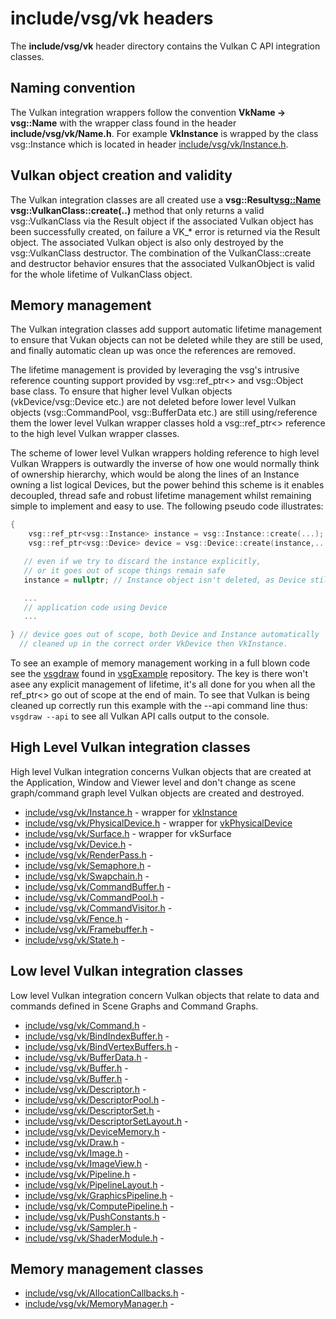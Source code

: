 # include/vsg/vk headers
The **include/vsg/vk** header directory contains the Vulkan C API integration classes.

## Naming convention
The Vulkan integration wrappers follow the convention **VkName -> vsg::Name** with the wrapper class found in the header **include/vsg/vk/Name.h**. For example **VkInstance** is wrapped by the class vsg::Instance which is located in header [include/vsg/vk/Instance.h](Instance.h).

## Vulkan object creation and validity
The Vulkan integration classes are all created use a **vsg::Result<vsg::Name> vsg::VulkanClass::create(..)** method that only returns a valid vsg::VulkanClass via the Result object if the associated Vulkan object has been successfully created, on failure a VK_* error is returned via the Result object. The associated Vulkan object is also only destroyed by the vsg::VulkanClass destructor.  The combination of the VulkanClass::create and destructor behavior ensures that the associated VulkanObject is valid for the whole lifetime of VulkanClass object.

## Memory management
The Vulkan integration classes add support automatic lifetime management to ensure that Vukan objects can not be deleted while they are still be used, and finally automatic clean up was once the references are removed.

The lifetime management is provided by leveraging the vsg's intrusive reference counting support provided by vsg::ref_ptr<> and vsg::Object base class. To ensure that higher level Vulkan objects (vkDevice/vsg::Device etc.) are not deleted before lower level Vulkan objects (vsg::CommandPool, vsg::BufferData etc.) are still using/reference them the lower level Vulkan wrapper classes hold a vsg::ref_ptr<> reference to the high level Vulkan wrapper classes.

The scheme of lower level Vulkan wrappers holding reference to high level Vulkan Wrappers is outwardly the inverse of how one would normally think of ownership hierarchy, which would be along the lines of an Instance owning a list logical Devices, but the power behind this scheme is it enables decoupled, thread safe and robust lifetime management whilst remaining simple to implement and easy to use. The following pseudo code illustrates:

```c++
{
    vsg::ref_ptr<vsg::Instance> instance = vsg::Instance::create(...);
    vsg::ref_ptr<vsg::Device> device = vsg::Device::create(instance,...); // device holds a ref_ptr<> to instance

   // even if we try to discard the instance explicitly,
   // or it goes out of scope things remain safe
   instance = nullptr; // Instance object isn't deleted, as Device still needs it

   ...
   // application code using Device
   ...

} // device goes out of scope, both Device and Instance automatically
  // cleaned up in the correct order VkDevice then VkInstance.
```

To see an example of memory management working in a full blown code see the [vsgdraw](https://github.com/vsg-dev/vsgExamples/tree/master/examples_osg2vsg/vsgdraw) found in [vsgExample](https://github.com/vsg-dev/vsgExamples) repository. The key is there won't asee any explicit management of lifetime, it's all done for you when all the ref_ptr<> go out of scope at the end of main. To see that Vulkan is being cleaned up correctly run this example with the --api command line thus: ```vsgdraw --api``` to see all Vulkan API calls output to the console.

## High Level Vulkan integration classes

High level Vulkan integration concerns Vulkan objects that are created at the Application, Window and Viewer level and don't change as scene graph/command graph level Vulkan objects are created and destroyed.

* [include/vsg/vk/Instance.h](Instance.h) - wrapper for [vkInstance](https://www.khronos.org/registry/vulkan/specs/1.1-extensions/man/html/VkInstance.html)
* [include/vsg/vk/PhysicalDevice.h](PhysicalDevice.h) - wrapper for [vkPhysicalDevice](https://www.khronos.org/registry/vulkan/specs/1.1-extensions/man/html/VkPhysicalDevice.html)
* [include/vsg/vk/Surface.h](Surface.h) - wrapper for vkSurface
* [include/vsg/vk/Device.h](Device.h) -
* [include/vsg/vk/RenderPass.h](RenderPass.h) -
* [include/vsg/vk/Semaphore.h](Semaphore.h) -
* [include/vsg/vk/Swapchain.h](Swapchain.h) -
* [include/vsg/vk/CommandBuffer.h](CommandBuffer.h) -
* [include/vsg/vk/CommandPool.h](CommandPool.h) -
* [include/vsg/vk/CommandVisitor.h](CommandVisitor.h) -
* [include/vsg/vk/Fence.h](Fence.h) -
* [include/vsg/vk/Framebuffer.h](Framebuffer.h) -
* [include/vsg/vk/State.h](State.h) -

## Low level Vulkan integration classes

Low level Vulkan integration concern Vulkan objects that relate to data and commands defined in Scene Graphs and Command Graphs.


* [include/vsg/vk/Command.h](Command.h) -
* [include/vsg/vk/BindIndexBuffer.h](BindIndexBuffer.h) -
* [include/vsg/vk/BindVertexBuffers.h](BindVertexBuffers.h) -
* [include/vsg/vk/BufferData.h](BufferData.h) -
* [include/vsg/vk/Buffer.h](Buffer.h) -
* [include/vsg/vk/Buffer.h](Buffer.h) -
* [include/vsg/vk/Descriptor.h](Descriptor.h) -
* [include/vsg/vk/DescriptorPool.h](DescriptorPool.h) -
* [include/vsg/vk/DescriptorSet.h](DescriptorSet.h) -
* [include/vsg/vk/DescriptorSetLayout.h](DescriptorSetLayout.h) -
* [include/vsg/vk/DeviceMemory.h](DeviceMemory.h) -
* [include/vsg/vk/Draw.h](Draw.h) -
* [include/vsg/vk/Image.h](Image.h) -
* [include/vsg/vk/ImageView.h](ImageView.h) -
* [include/vsg/vk/Pipeline.h](Pipeline.h) -
* [include/vsg/vk/PipelineLayout.h](PipelineLayout.h) -
* [include/vsg/vk/GraphicsPipeline.h](GraphicsPipeline.h) -
* [include/vsg/vk/ComputePipeline.h](ComputePipeline.h) -
* [include/vsg/vk/PushConstants.h](PushConstants.h) -
* [include/vsg/vk/Sampler.h](Sampler.h) -
* [include/vsg/vk/ShaderModule.h](ShaderModule.h) -

## Memory management classes

* [include/vsg/vk/AllocationCallbacks.h](AllocationCallbacks.h) -
* [include/vsg/vk/MemoryManager.h](MemoryManager.h) -
